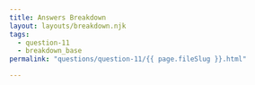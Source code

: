 ```yaml
---
title: Answers Breakdown
layout: layouts/breakdown.njk
tags:
  - question-11
  - breakdown_base
permalink: "questions/question-11/{{ page.fileSlug }}.html"

---
```



